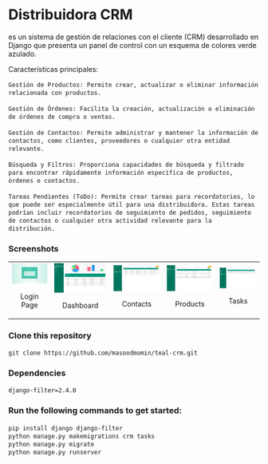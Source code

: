 # Distribuidora CRM
es un sistema de gestión de relaciones con el cliente (CRM) desarrollado en Django que presenta un panel de control con un esquema de colores verde azulado.

Características principales:

    Gestión de Productos: Permite crear, actualizar o eliminar información relacionada con productos.

    Gestión de Órdenes: Facilita la creación, actualización o eliminación de órdenes de compra o ventas.

    Gestión de Contactos: Permite administrar y mantener la información de contactos, como clientes, proveedores o cualquier otra entidad relevante.

    Búsqueda y Filtros: Proporciona capacidades de búsqueda y filtrado para encontrar rápidamente información específica de productos, órdenes o contactos.

    Tareas Pendientes (ToDo): Permite crear tareas para recordatorios, lo que puede ser especialmente útil para una distribuidora. Estas tareas podrían incluir recordatorios de seguimiento de pedidos, seguimiento de contactos o cualquier otra actividad relevante para la distribución.

### Screenshots

<table>
  <tr>
  <td align="center">
      <a href="https://raw.githubusercontent.com/masoodmomin/teal-crm/main/screenshots/login.png">
        <img src="screenshots/login.png" alt="Login Page">
      </a>
      <br />
      <p>Login Page</p>
    </td>
    <td align="center">
      <a href="https://raw.githubusercontent.com/masoodmomin/teal-crm/main/screenshots/dashboard.png">
        <img src="screenshots/dashboard.png" alt="Dashboard">
      </a>
      <br />
      <p>Dashboard</p>
    </td>
    <td align="center">
      <a href="https://raw.githubusercontent.com/masoodmomin/teal-crm/main/screenshots/contacts.png">
        <img src="screenshots/contacts.png" alt="Contacts">
      </a>
      <br />
      <p>Contacts</p>
    </td>
    <td align="center">
      <a href="https://raw.githubusercontent.com/masoodmomin/teal-crm/main/screenshots/product.png">
        <img src="screenshots/product.png" alt="Products">
      </a>
      <br />
      <p>Products</p>
    </td>
    <td align="center">
      <a href="https://raw.githubusercontent.com/masoodmomin/teal-crm/main/screenshots/tasks.png">
        <img src="screenshots/tasks.png" alt="Tasks">
      </a>
      <br />
      <p>Tasks</p>
    </td>
    </tr>
</table>

### Clone this repository

```
git clone https://github.com/masoodmomin/teal-crm.git
```

### Dependencies
```
django-filter=2.4.0
```
### Run the following commands to get started:

```
pip install django django-filter
python manage.py makemigrations crm tasks
python manage.py migrate
python manage.py runserver
```
